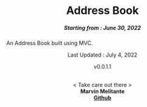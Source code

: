 <h1 align="center"> 
Address Book
</h1>
<h5 align="center">
Starting from : June 30, 2022
</h5>

<p align="left">An Address Book built using MVC.</p>

<p align="center">
Last Updated : July 4, 2022
</p>
<p align="center">
v0.0.1.1
</p>

<p align="center">

<br>
< Take care out there >
<br>
<b>Marvin Melitante<b>
<br>
<a href="https://github.com/mK-zero">Github</a>
</p>
